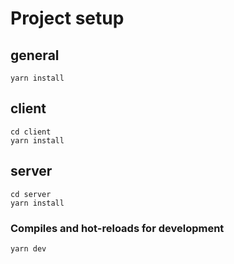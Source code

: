 # Project setup

## general
```
yarn install
```
## client
```
cd client
yarn install
```

## server
```
cd server
yarn install
```

### Compiles and hot-reloads for development
```
yarn dev
```